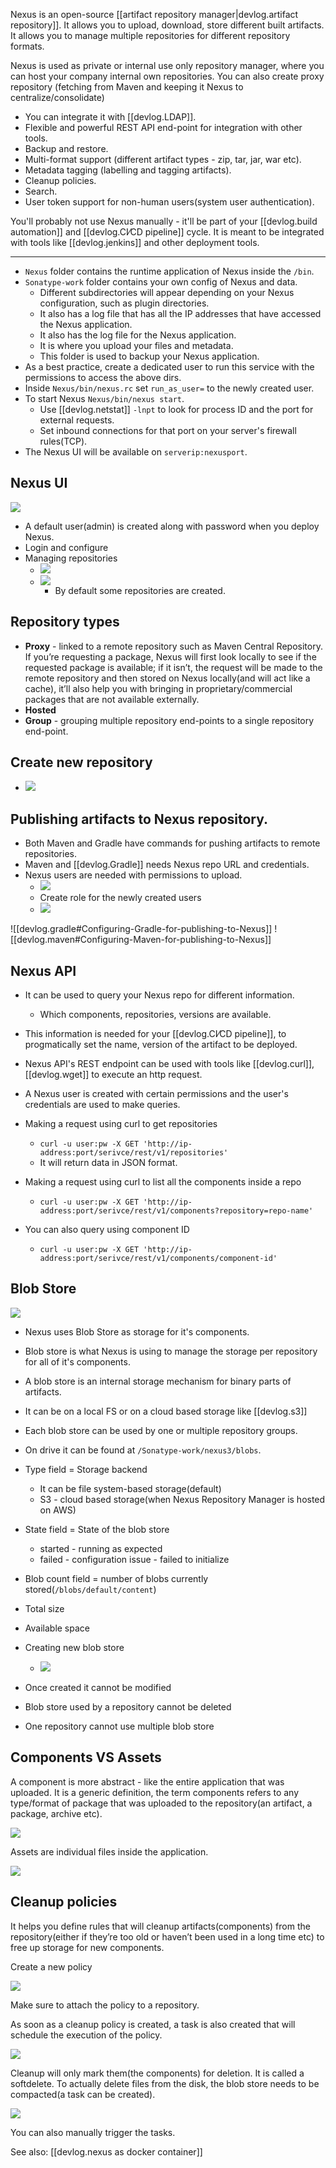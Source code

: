
Nexus is an open-source [[artifact repository manager|devlog.artifact repository]]. It allows you to upload, download, store different built artifacts. It allows you to manage multiple repositories for different repository formats.

Nexus is used as private or internal use only repository manager, where you can host your company internal own repositories. You can also create proxy repository (fetching from Maven and keeping it Nexus to centralize/consolidate)

- You can integrate it with [[devlog.LDAP]].
- Flexible and powerful REST API end-point for integration with other tools.
- Backup and restore.
- Multi-format support (different artifact types - zip, tar, jar, war etc).
- Metadata tagging (labelling and tagging artifacts).
- Cleanup policies.
- Search.
- User token support for non-human users(system user authentication).

You'll probably not use Nexus manually - it'll be part of your [[devlog.build automation]] and [[devlog.CI⁄CD pipeline]] cycle. It is meant to be integrated with tools like [[devlog.jenkins]] and other deployment tools.

---

- `Nexus` folder contains the runtime application of Nexus inside the `/bin`.
- `Sonatype-work` folder contains your own config of Nexus and data.
  - Different subdirectories will appear depending on your Nexus configuration, such as plugin directories.
  - It also has a log file that has all the IP addresses that have accessed the Nexus application.
  - It also has the log file for the Nexus application.
  - It is where you upload your files and metadata.
  - This folder is used to backup your Nexus application.
- As a best practice, create a dedicated user to run this service with the permissions to access the above dirs.
- Inside `Nexus/bin/nexus.rc` set `run_as_user=` to the newly created user.
- To start Nexus `Nexus/bin/nexus start`.
  - Use [[devlog.netstat]] `-lnpt` to look for process ID and the port for external requests.
  - Set inbound connections for that port on your server's firewall rules(TCP).
- The Nexus UI will be available on `serverip:nexusport`.

## Nexus UI

![](https://res.cloudinary.com/zubayr/image/upload/v1654644255/wiki/xloscf79pdo22hnbly1d.png)

- A default user(admin) is created along with password when you deploy Nexus.
- Login and configure
- Managing repositories
  - ![](https://res.cloudinary.com/zubayr/image/upload/v1654644605/wiki/kijj1oitz8sgh1taphvp.png)
  - ![](https://res.cloudinary.com/zubayr/image/upload/v1654644644/wiki/mudnethtl9ktehqp4ssr.png)
    - By default some repositories are created.

## Repository types

- **Proxy** - linked to a remote repository such as Maven Central Repository. If you’re requesting a package, Nexus will first look locally to see if the requested package is available; if it isn’t, the request will be made to the remote repository and then stored on Nexus locally(and will act like a cache), it’ll also help you with bringing in proprietary/commercial packages that are not available externally.
- **Hosted**
- **Group** - grouping multiple repository end-points to a single repository end-point.

## Create new repository

- ![](https://res.cloudinary.com/zubayr/image/upload/v1654645683/wiki/ijv67etao7mokg2fklu0.png)

## Publishing artifacts to Nexus repository.

- Both Maven and Gradle have commands for pushing artifacts to remote repositories.
- Maven and [[devlog.Gradle]] needs Nexus repo URL and credentials.
- Nexus users are needed with permissions to upload.
  - ![](https://res.cloudinary.com/zubayr/image/upload/v1654646661/wiki/z7pdilioj7ermzvy2jz0.png)
  - Create role for the newly created users
  - ![](https://res.cloudinary.com/zubayr/image/upload/v1654646774/wiki/cyzetrxf13ts8xzfwhfb.png)

![[devlog.gradle#Configuring-Gradle-for-publishing-to-Nexus]]
![[devlog.maven#Configuring-Maven-for-publishing-to-Nexus]]

## Nexus API

- It can be used to query your Nexus repo for different information.
  - Which components, repositories, versions are available.
- This information is needed for your [[devlog.CI⁄CD pipeline]], to progmatically set the name, version of the artifact to be deployed.
- Nexus API's REST endpoint can be used with tools like [[devlog.curl]], [[devlog.wget]] to execute an http request.
- A Nexus user is created with certain permissions and the user's credentials are used to make queries.

- Making a request using curl to get repositories
  - `curl -u user:pw -X GET 'http://ip-address:port/serivce/rest/v1/repositories'`
  - It will return data in JSON format.
- Making a request using curl to list all the components inside a repo
  - `curl -u user:pw -X GET 'http://ip-address:port/serivce/rest/v1/components?repository=repo-name'`
- You can also query using component ID
  - `curl -u user:pw -X GET 'http://ip-address:port/serivce/rest/v1/components/component-id'`

## Blob Store

![](https://res.cloudinary.com/zubayr/image/upload/v1654651381/wiki/pxxp2ggectz2acun57hh.png)

- Nexus uses Blob Store as storage for it's components.
- Blob store is what Nexus is using to manage the storage per repository for all of it's components.
- A blob store is an internal storage mechanism for binary parts of artifacts.
- It can be on a local FS or on a cloud based storage like [[devlog.s3]]
- Each blob store can be used by one or multiple repository groups.
- On drive it can be found at `/Sonatype-work/nexus3/blobs`.
- Type field = Storage backend
  - It can be file system-based storage(default)
  - S3 - cloud based storage(when Nexus Repository Manager is hosted on AWS)
- State field = State of the blob store
  - started - running as expected
  - failed - configuration issue - failed to initialize
- Blob count field = number of blobs currently stored(`/blobs/default/content`)
- Total size
- Available space
- Creating new blob store

  - ![](https://res.cloudinary.com/zubayr/image/upload/v1654651357/wiki/w1gk5ilsrqc78n85lyxf.png)

- Once created it cannot be modified
- Blob store used by a repository cannot be deleted
- One repository cannot use multiple blob store

## Components VS Assets

A component is more abstract - like the entire application that was uploaded. It is a generic definition, the term components refers to any type/format of package that was uploaded to the repository(an artifact, a package, archive etc).

![](https://res.cloudinary.com/zubayr/image/upload/v1654651811/wiki/e9ox01rt7okk17e8fbye.png)

Assets are individual files inside the application.

![](https://res.cloudinary.com/zubayr/image/upload/v1654651861/wiki/f69xhzetjfeca6kedqtz.png)

## Cleanup policies

It helps you define rules that will cleanup artifacts(components) from the repository(either if they’re too old or haven’t been used in a long time etc) to free up storage for new components.

Create a new policy

![](https://res.cloudinary.com/zubayr/image/upload/v1654652487/wiki/n07gfou0xjnhsmwpiiwd.png)

Make sure to attach the policy to a repository.

As soon as a cleanup policy is created, a task is also created that will schedule the execution of the policy.

![](https://res.cloudinary.com/zubayr/image/upload/v1654652738/wiki/nw1hx6vze1oelsftyk5l.png)

Cleanup will only mark them(the components) for deletion. It is called a softdelete. To actually delete files from the disk, the blob store needs to be compacted(a task can be created).

![](https://res.cloudinary.com/zubayr/image/upload/v1654652902/wiki/pyvyzxlmqg1dckmhfv65.png)

You can also manually trigger the tasks.

See also: [[devlog.nexus as docker container]]
